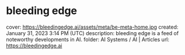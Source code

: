 # bleeding edge

cover: https://bleedingedge.ai/assets/meta/be-meta-home.jpg
created: January 31, 2023 3:14 PM (UTC)
description: bleeding edge is a feed of noteworthy developments in AI.
folder: AI Systems / AI | Articles
url: https://bleedingedge.ai